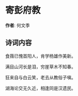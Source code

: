 # 寄彭府教

**作者**: 何文季

## 诗词内容

食薇已愧首阳人，肯学杨雄作美新。

满目山河长是泪，穷崖草木不知春。

狂来自与白云笑，老去从教俗子嗔。

湖海论交无久近，相逢同是汉遗民。

